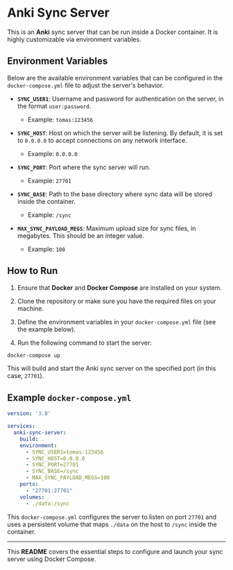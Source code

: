 # Anki Sync Server

This is an **Anki** sync server that can be run inside a Docker container. It is highly customizable via environment variables.

## Environment Variables

Below are the available environment variables that can be configured in the `docker-compose.yml` file to adjust the server's behavior.

- **`SYNC_USER1`**: Username and password for authentication on the server, in the format `user:password`.
  - Example: `tomas:123456`

- **`SYNC_HOST`**: Host on which the server will be listening. By default, it is set to `0.0.0.0` to accept connections on any network interface.
  - Example: `0.0.0.0`

- **`SYNC_PORT`**: Port where the sync server will run.
  - Example: `27701`

- **`SYNC_BASE`**: Path to the base directory where sync data will be stored inside the container.
  - Example: `/sync`

- **`MAX_SYNC_PAYLOAD_MEGS`**: Maximum upload size for sync files, in megabytes. This should be an integer value.
  - Example: `100`

## How to Run

1. Ensure that **Docker** and **Docker Compose** are installed on your system.

2. Clone the repository or make sure you have the required files on your machine.

3. Define the environment variables in your `docker-compose.yml` file (see the example below).

4. Run the following command to start the server:

```bash
docker-compose up
```

This will build and start the Anki sync server on the specified port (in this case, `27701`).

## Example `docker-compose.yml`

```yaml
version: '3.8'

services:
  anki-sync-server:
    build: .
    environment:
      - SYNC_USER1=tomas:123456
      - SYNC_HOST=0.0.0.0
      - SYNC_PORT=27701
      - SYNC_BASE=/sync
      - MAX_SYNC_PAYLOAD_MEGS=100
    ports:
      - "27701:27701"
    volumes:
      - ./data:/sync
```

This `docker-compose.yml` configures the server to listen on port `27701` and uses a persistent volume that maps `./data` on the host to `/sync` inside the container.

---

This **README** covers the essential steps to configure and launch your sync server using Docker Compose.
